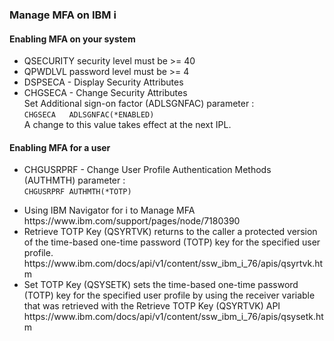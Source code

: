 <h3>Manage MFA on IBM i</h3>

<h4>Enabling MFA on your system</h4>
<ul>
  <li>QSECURITY security level must be >= 40</li>
  <li>QPWDLVL password level must be >= 4</li>
  <li>DSPSECA - Display Security Attributes</li>
  <li>CHGSECA - Change  Security Attributes <br />Set Additional sign-on factor (ADLSGNFAC) parameter : <br /><code>CHGSECA   ADLSGNFAC(*ENABLED)</code><br />A change to this value takes effect at the next IPL.</li>
</ul>
<h4>Enabling MFA for a user</h4>
<ul>
  <li>CHGUSRPRF - Change User Profile Authentication Methods (AUTHMTH) parameter : <br /><code>CHGUSRPRF AUTHMTH(*TOTP)</code></li>
</ul>
<ul>
  <li>Using IBM Navigator for i to Manage MFA<br />https://www.ibm.com/support/pages/node/7180390</li>
  <li>Retrieve TOTP Key (QSYRTVK) returns to the caller a protected version of the time-based one-time password (TOTP) key for the specified user profile.<br />https://www.ibm.com/docs/api/v1/content/ssw_ibm_i_76/apis/qsyrtvk.htm</li>
  <li>Set TOTP Key (QSYSETK) sets the time-based one-time password (TOTP) key for the specified user profile by using the receiver variable that was retrieved with the Retrieve TOTP Key (QSYRTVK) API<br />https://www.ibm.com/docs/api/v1/content/ssw_ibm_i_76/apis/qsysetk.htm</li>
</ul>
